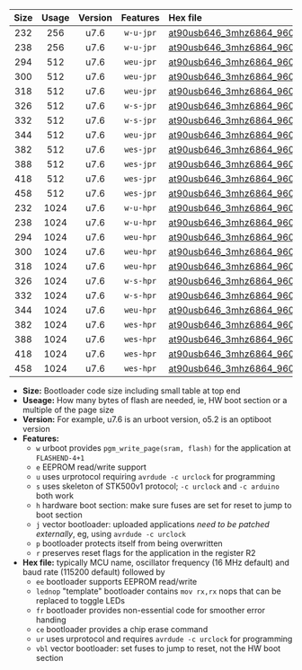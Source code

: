 |Size|Usage|Version|Features|Hex file|
|:-:|:-:|:-:|:-:|:--|
|232|256|u7.6|`w-u-jpr`|[at90usb646_3mhz6864_9600bps_ur_vbl.hex](https://raw.githubusercontent.com/stefanrueger/urboot/main/bootloaders/at90usb646/fcpu_3mhz6864/9600_bps/at90usb646_3mhz6864_9600bps_ur_vbl.hex)|
|238|256|u7.6|`w-u-jpr`|[at90usb646_3mhz6864_9600bps_lednop_ur_vbl.hex](https://raw.githubusercontent.com/stefanrueger/urboot/main/bootloaders/at90usb646/fcpu_3mhz6864/9600_bps/at90usb646_3mhz6864_9600bps_lednop_ur_vbl.hex)|
|294|512|u7.6|`weu-jpr`|[at90usb646_3mhz6864_9600bps_ee_ur_vbl.hex](https://raw.githubusercontent.com/stefanrueger/urboot/main/bootloaders/at90usb646/fcpu_3mhz6864/9600_bps/at90usb646_3mhz6864_9600bps_ee_ur_vbl.hex)|
|300|512|u7.6|`weu-jpr`|[at90usb646_3mhz6864_9600bps_ee_lednop_ur_vbl.hex](https://raw.githubusercontent.com/stefanrueger/urboot/main/bootloaders/at90usb646/fcpu_3mhz6864/9600_bps/at90usb646_3mhz6864_9600bps_ee_lednop_ur_vbl.hex)|
|318|512|u7.6|`weu-jpr`|[at90usb646_3mhz6864_9600bps_ee_lednop_fr_ur_vbl.hex](https://raw.githubusercontent.com/stefanrueger/urboot/main/bootloaders/at90usb646/fcpu_3mhz6864/9600_bps/at90usb646_3mhz6864_9600bps_ee_lednop_fr_ur_vbl.hex)|
|326|512|u7.6|`w-s-jpr`|[at90usb646_3mhz6864_9600bps_vbl.hex](https://raw.githubusercontent.com/stefanrueger/urboot/main/bootloaders/at90usb646/fcpu_3mhz6864/9600_bps/at90usb646_3mhz6864_9600bps_vbl.hex)|
|332|512|u7.6|`w-s-jpr`|[at90usb646_3mhz6864_9600bps_lednop_vbl.hex](https://raw.githubusercontent.com/stefanrueger/urboot/main/bootloaders/at90usb646/fcpu_3mhz6864/9600_bps/at90usb646_3mhz6864_9600bps_lednop_vbl.hex)|
|344|512|u7.6|`weu-jpr`|[at90usb646_3mhz6864_9600bps_ee_lednop_fr_ce_ur_vbl.hex](https://raw.githubusercontent.com/stefanrueger/urboot/main/bootloaders/at90usb646/fcpu_3mhz6864/9600_bps/at90usb646_3mhz6864_9600bps_ee_lednop_fr_ce_ur_vbl.hex)|
|382|512|u7.6|`wes-jpr`|[at90usb646_3mhz6864_9600bps_ee_vbl.hex](https://raw.githubusercontent.com/stefanrueger/urboot/main/bootloaders/at90usb646/fcpu_3mhz6864/9600_bps/at90usb646_3mhz6864_9600bps_ee_vbl.hex)|
|388|512|u7.6|`wes-jpr`|[at90usb646_3mhz6864_9600bps_ee_lednop_vbl.hex](https://raw.githubusercontent.com/stefanrueger/urboot/main/bootloaders/at90usb646/fcpu_3mhz6864/9600_bps/at90usb646_3mhz6864_9600bps_ee_lednop_vbl.hex)|
|418|512|u7.6|`wes-jpr`|[at90usb646_3mhz6864_9600bps_ee_lednop_fr_vbl.hex](https://raw.githubusercontent.com/stefanrueger/urboot/main/bootloaders/at90usb646/fcpu_3mhz6864/9600_bps/at90usb646_3mhz6864_9600bps_ee_lednop_fr_vbl.hex)|
|458|512|u7.6|`wes-jpr`|[at90usb646_3mhz6864_9600bps_ee_lednop_fr_ce_vbl.hex](https://raw.githubusercontent.com/stefanrueger/urboot/main/bootloaders/at90usb646/fcpu_3mhz6864/9600_bps/at90usb646_3mhz6864_9600bps_ee_lednop_fr_ce_vbl.hex)|
|232|1024|u7.6|`w-u-hpr`|[at90usb646_3mhz6864_9600bps_ur.hex](https://raw.githubusercontent.com/stefanrueger/urboot/main/bootloaders/at90usb646/fcpu_3mhz6864/9600_bps/at90usb646_3mhz6864_9600bps_ur.hex)|
|238|1024|u7.6|`w-u-hpr`|[at90usb646_3mhz6864_9600bps_lednop_ur.hex](https://raw.githubusercontent.com/stefanrueger/urboot/main/bootloaders/at90usb646/fcpu_3mhz6864/9600_bps/at90usb646_3mhz6864_9600bps_lednop_ur.hex)|
|294|1024|u7.6|`weu-hpr`|[at90usb646_3mhz6864_9600bps_ee_ur.hex](https://raw.githubusercontent.com/stefanrueger/urboot/main/bootloaders/at90usb646/fcpu_3mhz6864/9600_bps/at90usb646_3mhz6864_9600bps_ee_ur.hex)|
|300|1024|u7.6|`weu-hpr`|[at90usb646_3mhz6864_9600bps_ee_lednop_ur.hex](https://raw.githubusercontent.com/stefanrueger/urboot/main/bootloaders/at90usb646/fcpu_3mhz6864/9600_bps/at90usb646_3mhz6864_9600bps_ee_lednop_ur.hex)|
|318|1024|u7.6|`weu-hpr`|[at90usb646_3mhz6864_9600bps_ee_lednop_fr_ur.hex](https://raw.githubusercontent.com/stefanrueger/urboot/main/bootloaders/at90usb646/fcpu_3mhz6864/9600_bps/at90usb646_3mhz6864_9600bps_ee_lednop_fr_ur.hex)|
|326|1024|u7.6|`w-s-hpr`|[at90usb646_3mhz6864_9600bps.hex](https://raw.githubusercontent.com/stefanrueger/urboot/main/bootloaders/at90usb646/fcpu_3mhz6864/9600_bps/at90usb646_3mhz6864_9600bps.hex)|
|332|1024|u7.6|`w-s-hpr`|[at90usb646_3mhz6864_9600bps_lednop.hex](https://raw.githubusercontent.com/stefanrueger/urboot/main/bootloaders/at90usb646/fcpu_3mhz6864/9600_bps/at90usb646_3mhz6864_9600bps_lednop.hex)|
|344|1024|u7.6|`weu-hpr`|[at90usb646_3mhz6864_9600bps_ee_lednop_fr_ce_ur.hex](https://raw.githubusercontent.com/stefanrueger/urboot/main/bootloaders/at90usb646/fcpu_3mhz6864/9600_bps/at90usb646_3mhz6864_9600bps_ee_lednop_fr_ce_ur.hex)|
|382|1024|u7.6|`wes-hpr`|[at90usb646_3mhz6864_9600bps_ee.hex](https://raw.githubusercontent.com/stefanrueger/urboot/main/bootloaders/at90usb646/fcpu_3mhz6864/9600_bps/at90usb646_3mhz6864_9600bps_ee.hex)|
|388|1024|u7.6|`wes-hpr`|[at90usb646_3mhz6864_9600bps_ee_lednop.hex](https://raw.githubusercontent.com/stefanrueger/urboot/main/bootloaders/at90usb646/fcpu_3mhz6864/9600_bps/at90usb646_3mhz6864_9600bps_ee_lednop.hex)|
|418|1024|u7.6|`wes-hpr`|[at90usb646_3mhz6864_9600bps_ee_lednop_fr.hex](https://raw.githubusercontent.com/stefanrueger/urboot/main/bootloaders/at90usb646/fcpu_3mhz6864/9600_bps/at90usb646_3mhz6864_9600bps_ee_lednop_fr.hex)|
|458|1024|u7.6|`wes-hpr`|[at90usb646_3mhz6864_9600bps_ee_lednop_fr_ce.hex](https://raw.githubusercontent.com/stefanrueger/urboot/main/bootloaders/at90usb646/fcpu_3mhz6864/9600_bps/at90usb646_3mhz6864_9600bps_ee_lednop_fr_ce.hex)|

- **Size:** Bootloader code size including small table at top end
- **Useage:** How many bytes of flash are needed, ie, HW boot section or a multiple of the page size
- **Version:** For example, u7.6 is an urboot version, o5.2 is an optiboot version
- **Features:**
  + `w` urboot provides `pgm_write_page(sram, flash)` for the application at `FLASHEND-4+1`
  + `e` EEPROM read/write support
  + `u` uses urprotocol requiring `avrdude -c urclock` for programming
  + `s` uses skeleton of STK500v1 protocol; `-c urclock` and `-c arduino` both work
  + `h` hardware boot section: make sure fuses are set for reset to jump to boot section
  + `j` vector bootloader: uploaded applications *need to be patched externally*, eg, using `avrdude -c urclock`
  + `p` bootloader protects itself from being overwritten
  + `r` preserves reset flags for the application in the register R2
- **Hex file:** typically MCU name, oscillator frequency (16 MHz default) and baud rate (115200 default) followed by
  + `ee` bootloader supports EEPROM read/write
  + `lednop` "template" bootloader contains `mov rx,rx` nops that can be replaced to toggle LEDs
  + `fr` bootloader provides non-essential code for smoother error handing
  + `ce` bootloader provides a chip erase command
  + `ur` uses urprotocol and requires `avrdude -c urclock` for programming
  + `vbl` vector bootloader: set fuses to jump to reset, not the HW boot section
